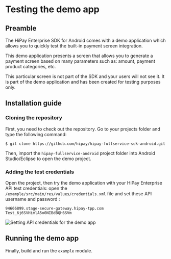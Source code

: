 # Testing the demo app

## Preamble

The HiPay Enterprise SDK for Android comes with a demo application which allows you to quickly test the built-in payment screen integration.

This demo application presents a screen that allows you to generate a payment screen based on many parameters such as: amount, payment product categories, etc.

This particular screen is not part of the SDK and your users will not see it. It is part of the demo application and has been created for testing purposes only.

## Installation guide

### Cloning the repository

First, you need to check out the repository. Go to your projects folder and type the following command:

	$ git clone https://github.com/hipay/hipay-fullservice-sdk-android.git

Then, import the `hipay-fullservice-android` project folder into Android Studio/Eclipse to open the demo project.

### Adding the test credentials

Open the project, then try the demo application with your HiPay Enterprise API test credentials: open the `/example/src/main/res/values/credentials.xml` file and set these API username and password :

`94666899.stage-secure-gateway.hipay-tpp.com`  
`Test_6j6SVHimlA5o0NIBdBQH6SVm`

![Setting API credentials for the demo app](images/credentials.png)


## Running the demo app

Finally, build and run the `example` module.
